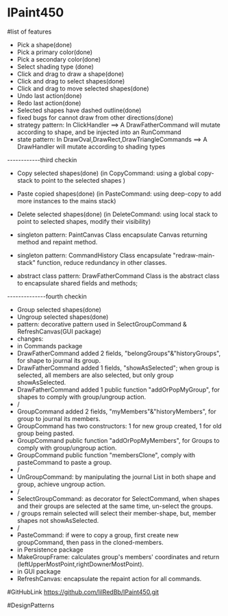 # IPaint450
#list of features
- Pick a shape(done)
- Pick a primary color(done)
- Pick a secondary color(done)
- Select shading type (done)
- Click and drag to draw a shape(done)
- Click and drag to select shapes(done)
- Click and drag to move selected shapes(done)
- Undo last action(done)
- Redo last action(done)
- Selected shapes have dashed outline(done)
- fixed bugs for cannot draw from other directions(done)
- strategy pattern: In ClickHandler ==> A DrawFatherCommand will mutate according to shape, and be injected into an RunCommand
- state pattern: In DrawOval,DrawRect,DrawTriangleCommands ==> A DrawHandler will mutate according to shading types

------------third checkin

- Copy selected shapes(done) (in CopyCommand: using a global copy-stack to point to the selected shapes )
- Paste copied shapes(done) (in PasteCommand: using deep-copy to add more instances to the mains stack)
- Delete selected shapes(done) (in DeleteCommand: using local stack to point to selected shapes, modify their visibility)

- singleton pattern: PaintCanvas Class encapsulate Canvas returning method and repaint method.
- singleton pattern: CommandHistory Class encapsulate "redraw-main-stack" function, reduce redundancy in other classes. 
- abstract class pattern: DrawFatherCommand Class is the abstract class to encapsulate shared fields and methods;

--------------fourth checkin

- Group selected shapes(done)
- Ungroup selected shapes(done)
- pattern: decorative pattern used in SelectGroupCommand & RefreshCanvas(GUI package)
- changes: 
- in Commands package
- DrawFatherCommand added 2 fields, "belongGroups"&"historyGroups", for shape to journal its group.
- DrawFatherCommand added 1 fields, "showAsSelected"; when group is selected, all members are also selected, but only group showAsSelected.
- DrawFatherCommand added 1 public function "addOrPopMyGroup", for shapes to comply with group/ungroup action. 
- /
- GroupCommand added 2 fields, "myMembers"&"historyMembers", for group to journal its members.
- GroupCommand has two constructors: 1 for new group created, 1 for old group being pasted.
- GroupCommand public function "addOrPopMyMembers", for Groups to comply with group/ungroup action.
- GroupCommand public function "membersClone", comply with pasteCommand to paste a group.
- /
- UnGroupCommand: by manipulating the journal List in both shape and group, achieve ungroup action.
- /
- SelectGroupCommand: as decorator for SelectCommand, when shapes and their groups are selected at the same time, un-select the groups.
- /                   groups remain selected will select their member-shape, but, member shapes not showAsSelected.
- /
- PasteCommand: if were to copy a group, first create new groupCommand, then pass in the cloned-members.
- in Persistence package
- MakeGroupFrame: calculates group's members' coordinates and return (leftUpperMostPoint,rightDownerMostPoint).
- in GUI package
- RefreshCanvas: encapsulate the repaint action for all commands.



#GitHubLink
https://github.com/lilRedBb/IPaint450.git

#DesignPatterns